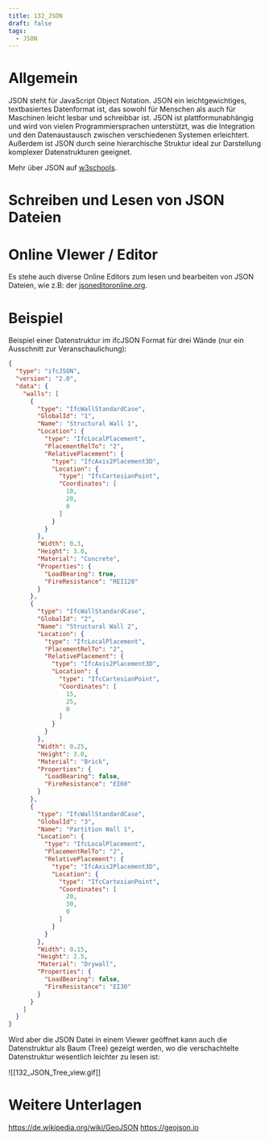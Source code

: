 ```yaml
---
title: 132_JSON
draft: false
tags:
  - JSON
---
```

# Allgemein

JSON steht für JavaScript Object Notation.
JSON ein leichtgewichtiges, textbasiertes Datenformat ist, das sowohl für Menschen als auch für Maschinen leicht lesbar und schreibbar ist. JSON ist plattformunabhängig und wird von vielen Programmiersprachen unterstützt, was die Integration und den Datenaustausch zwischen verschiedenen Systemen erleichtert. Außerdem ist JSON durch seine hierarchische Struktur ideal zur Darstellung komplexer Datenstrukturen geeignet.

Mehr über JSON auf [w3schools](https://www.w3schools.com/whatis/whatis_json.asp).

# Schreiben und Lesen von JSON Dateien



# Online VIewer / Editor

Es stehe auch diverse Online Editors zum lesen und bearbeiten von JSON Dateien, wie z.B: der [jsoneditoronline.org](https://jsoneditoronline.org).

# Beispiel

Beispiel einer Datenstruktur im ifcJSON Format für drei Wände (nur ein Ausschnitt zur Veranschaulichung):

```json
{
  "type": "ifcJSON",
  "version": "2.0",
  "data": {
    "walls": [
      {
        "type": "IfcWallStandardCase",
        "GlobalId": "1",
        "Name": "Structural Wall 1",
        "Location": {
          "type": "IfcLocalPlacement",
          "PlacementRelTo": "2",
          "RelativePlacement": {
            "type": "IfcAxis2Placement3D",
            "Location": {
              "type": "IfcCartesianPoint",
              "Coordinates": [
                10,
                20,
                0
              ]
            }
          }
        },
        "Width": 0.3,
        "Height": 3.0,
        "Material": "Concrete",
        "Properties": {
          "LoadBearing": true,
          "FireResistance": "REI120"
        }
      },
      {
        "type": "IfcWallStandardCase",
        "GlobalId": "2",
        "Name": "Structural Wall 2",
        "Location": {
          "type": "IfcLocalPlacement",
          "PlacementRelTo": "2",
          "RelativePlacement": {
            "type": "IfcAxis2Placement3D",
            "Location": {
              "type": "IfcCartesianPoint",
              "Coordinates": [
                15,
                25,
                0
              ]
            }
          }
        },
        "Width": 0.25,
        "Height": 3.0,
        "Material": "Brick",
        "Properties": {
          "LoadBearing": false,
          "FireResistance": "EI60"
        }
      },
      {
        "type": "IfcWallStandardCase",
        "GlobalId": "3",
        "Name": "Partition Wall 1",
        "Location": {
          "type": "IfcLocalPlacement",
          "PlacementRelTo": "2",
          "RelativePlacement": {
            "type": "IfcAxis2Placement3D",
            "Location": {
              "type": "IfcCartesianPoint",
              "Coordinates": [
                20,
                30,
                0
              ]
            }
          }
        },
        "Width": 0.15,
        "Height": 2.5,
        "Material": "Drywall",
        "Properties": {
          "LoadBearing": false,
          "FireResistance": "EI30"
        }
      }
    ]
  }
}
```

Wird aber die JSON Datei in einem Viewer geöffnet kann auch die Datenstruktur als Baum (Tree) gezeigt werden, wo die verschachtelte Datenstruktur wesentlich leichter zu lesen ist:

![[132_JSON_Tree_view.gif]]



# Weitere Unterlagen

https://de.wikipedia.org/wiki/GeoJSON
https://geojson.io
